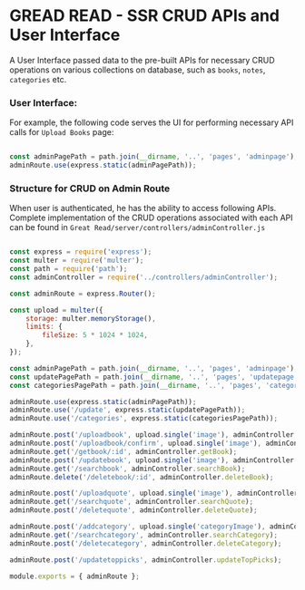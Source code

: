 # GREAD READ - SSR CRUD APIs and User Interface

A User Interface passed data to the pre-built APIs for necessary CRUD operations on various collections on database, such as `books`, `notes`, `categories` etc.

### User Interface:

For example, the following code serves the UI for performing necessary API calls for `Upload Books` page:

```javascript

const adminPagePath = path.join(__dirname, '..', 'pages', 'adminpage');
adminRoute.use(express.static(adminPagePath));

```

### Structure for CRUD on Admin Route

When user is authenticated, he has the ability to access following APIs.
Complete implementation of the CRUD operations associated with each API can be found in `Great Read/server/controllers/adminController.js`

```javascript

const express = require('express');
const multer = require('multer');
const path = require('path');
const adminController = require('../controllers/adminController');

const adminRoute = express.Router();

const upload = multer({
    storage: multer.memoryStorage(),
    limits: {
        fileSize: 5 * 1024 * 1024,
    },
});

const adminPagePath = path.join(__dirname, '..', 'pages', 'adminpage');
const updatePagePath = path.join(__dirname, '..', 'pages', 'updatepage');
const categoriesPagePath = path.join(__dirname, '..', 'pages', 'categoriesPage');

adminRoute.use(express.static(adminPagePath));
adminRoute.use('/update', express.static(updatePagePath));
adminRoute.use('/categories', express.static(categoriesPagePath));

adminRoute.post('/uploadbook', upload.single('image'), adminController.checkDuplicateTitle, adminController.uploadBook);
adminRoute.post('/uploadbook/confirm', upload.single('image'), adminController.uploadBook);
adminRoute.get('/getbook/:id', adminController.getBook);
adminRoute.post('/updatebook', upload.single('image'), adminController.updateBook);
adminRoute.get('/searchbook', adminController.searchBook);
adminRoute.delete('/deletebook/:id', adminController.deleteBook);

adminRoute.post('/uploadquote', upload.single('image'), adminController.uploadQuote);
adminRoute.get('/searchquote', adminController.searchQuote);
adminRoute.post('/deletequote', adminController.deleteQuote);

adminRoute.post('/addcategory', upload.single('categoryImage'), adminController.addCategory);
adminRoute.get('/searchcategory', adminController.searchCategory);
adminRoute.post('/deletecategory', adminController.deleteCategory);

adminRoute.post('/updatetoppicks', adminController.updateTopPicks);

module.exports = { adminRoute };

```